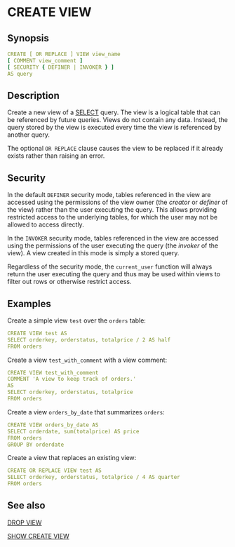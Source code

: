 # CREATE VIEW

## Synopsis

```yaml
CREATE [ OR REPLACE ] VIEW view_name
[ COMMENT view_comment ]
[ SECURITY { DEFINER | INVOKER } ]
AS query
```

## Description

Create a new view of a [SELECT](./select.md) query. The view is a logical table that can be referenced by future queries. Views do not contain any data. Instead, the query stored by the view is executed every time the view is referenced by another query.

The optional `OR REPLACE` clause causes the view to be replaced if it already exists rather than raising an error.

## Security

In the default `DEFINER` security mode, tables referenced in the view are accessed using the permissions of the view owner (the *creator* or *definer* of the view) rather than the user executing the query. This allows providing restricted access to the underlying tables, for which the user may not be allowed to access directly.

In the `INVOKER` security mode, tables referenced in the view are accessed using the permissions of the user executing the query (the *invoker* of the view). A view created in this mode is simply a stored query.

Regardless of the security mode, the `current_user` function will always return the user executing the query and thus may be used within views to filter out rows or otherwise restrict access.

## Examples

Create a simple view `test` over the `orders` table:

```yaml
CREATE VIEW test AS
SELECT orderkey, orderstatus, totalprice / 2 AS half
FROM orders
```

Create a view `test_with_comment` with a view comment:

```yaml
CREATE VIEW test_with_comment
COMMENT 'A view to keep track of orders.'
AS
SELECT orderkey, orderstatus, totalprice
FROM orders
```

Create a view `orders_by_date` that summarizes `orders`:

```yaml
CREATE VIEW orders_by_date AS
SELECT orderdate, sum(totalprice) AS price
FROM orders
GROUP BY orderdate
```

Create a view that replaces an existing view:

```yaml
CREATE OR REPLACE VIEW test AS
SELECT orderkey, orderstatus, totalprice / 4 AS quarter
FROM orders
```

## See also

[DROP VIEW](./drop_view.md)

[SHOW CREATE VIEW](./show_create_view.md)
